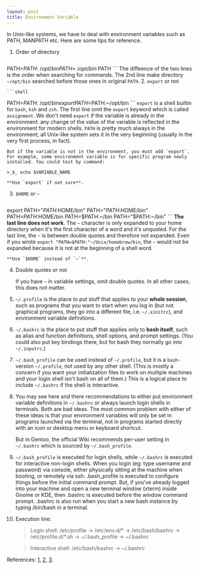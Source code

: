 ```yaml
---
layout: post
title: Environment Variable
---
```

In Unix-like systems, we have to deal with environment variables such as PATH, MANPATH etc. Here are some tips for reference.

1. Order of directory

    ```shell
PATH=$PATH:~/opt/bin
PATH=~/opt/bin:$PATH
    ```
    The diffeence of the two lines is the order when searching for commands. The 2nd line make directory `~/opt/bin` searched before those ones in original `PATH`.
2. `export` or not

    ```shell
PATH=$PATH:~/opt/bin
export PATH=$PATH:~/opt/bin
    ```
    `export` is a shell builtin for `bash`, `ksh` and `zsh`.  The first line omit the `export` keyword which is called `assignment`. We don't need `export` if the variable is already in the environment: any change of the value of the variable is reflected in the environment for modern shells. `PATH` is pretty much always in the environment; all Unix-like system sets it in the very beginning (usually in the very first process, in fact).

    But if the variable is not in the environment, you must add `export`. For example, some environment variable is for specific program newly installed. You could test by command:

    >_$_ echo $VARIABLE_NAME

    **Use `export` if not sure**.
    
3. `$HOME` or `~`

    ```shell
export  PATH="$PATH:$HOME/bin"
PATH="$PATH:$HOME/bin"
PATH=$PATH:$HOME/bin
PATH=$PATH:~/bin
PATH="$PATH:~/bin"
    ```
    **The last line does not work**. The `~` character is only expanded to your home directory when it's the first character of a word and it's unquoted. For the last line, the `~` is between double quotes and therefore not expanded. Even if you wrote `export "PATH=$PATH:"~/Unix/homebrew/bin`, the `~` would not be expanded because it is not at the beginning of a shell word.

    **Use `$HOME` instead of `~`**.
4. Double quotes or not

    If you have `~` in variable settings, omit double quotes. In all other cases, this does not matter.
5. `~/.profile` is the place to put stuff that applies to your **whole session**, such as programs that you want to start when you log in (but not graphical programs, they go into a different file, i.e. `~/.xinitrc`), and environment variable definitions.
6. `~/.bashrc` is the place to put stuff that applies only to **bash itself**, such as alias and function definitions, shell options, and prompt settings. (You could also put key bindings there, but for bash they normally go into `~/.inputrc`.)
7. `~/.bash_profile` can be used instead of `~/.profile`, but it is a `bash`-version `~/.profile`, not used by any other shell. (This is mostly a concern if you want your initialization files to work on multiple machines and your login shell isn't bash on all of them.) This is a logical place to include `~/.bashrc` if the shell is interactive.

8. You may see here and there recommendations to either put environment variable definitions in `~/.bashrc` or always launch login shells in terminals. Both are bad ideas. The most common problem with either of these ideas is that your environment variables will only be set in programs launched via the terminal, not in programs started directly with an icon or desktop menu or keyboard shortcut.

    But in Gentoo, the official Wiki recommends per-user setting in `~/.bashrc` which is sourced by `~/.bash_profile`.
9. `~/.bash_profile` is executed for login shells, while `~/.bashrc` is executed for interactive non-login shells. When you login (eg: type username and password) via console, either physically sitting at the machine when booting, or remotely via ssh: .bash_profile is executed to configure things before the initial command prompt. But, if you've already logged into your machine and open a new terminal window (xterm) inside Gnome or KDE, then .bashrc is executed before the window command prompt. .bashrc is also run when you start a new bash instance by typing /bin/bash in a terminal.
10. Execution line:

    >Login shell: /etc/profile -> /etc/env.d/* -> /etc/bash/bashrc -> /etc/profile.d/*.sh -> ~/.bash_profile -> ~/.bashrc

    >Interactive shell: /etc/bash/bashrc -> ~/.bashrc

References: [1], [2], [3].

[1]:http://unix.stackexchange.com/a/26059
[2]:http://superuser.com/a/183980
[3]:http://unix.stackexchange.com/a/25704
